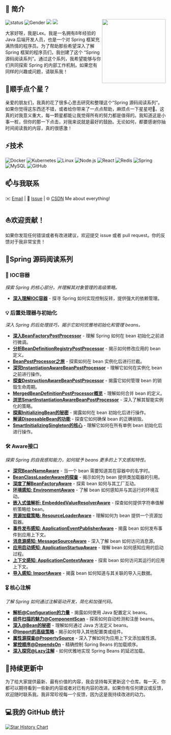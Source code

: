 ## 👋 简介
<img align='right' src='https://octodex.github.com/images/hula_loop_octodex03.gif' width='200'>

![status](https://img.shields.io/badge/status-up-brightgreen) ![Gender](https://img.shields.io/badge/gender-%F0%9F%A4%B5-lightgrey) ![](https://img.shields.io/static/v1?label=wechat&message=xcs19930428&color=7BB32E&logo=wechat) ![](https://visitor-badge.lithub.cc/badge?page_id=github.com/xuchengsheng)

大家好呀，我是Lex。我是一名拥有8年经验的Java 后端开发人员，也是一个对 Spring 框架充满热情的程序员。为了帮助那些希望深入了解 Spring 框架的程序员们，我创建了这个 “Spring 源码阅读系列”。通过这个系列，我希望能够与你们共同探索 Spring 的内部工作机制。如果您有同样的兴趣或问题，请联系我！

## 🙏顺手点个星？

亲爱的朋友们，我真的花了很多心思去研究和整理这个“Spring 源码阅读系列”。如果你觉得这东西还不错，或者给你带来了一点点帮助，麻烦点一下星星吧🌟。这真的对我意义重大，每一颗星都能让我觉得所有的努力都是值得的。我知道这是小事一桩，但你的那一下点击，对我来说就是最好的鼓励。无论如何，都要感谢你抽时间阅读我的内容，真的很感激！

## ⚡技术

![Docker](https://img.shields.io/badge/-Docker-000?&logo=Docker)
![Kubernetes](https://img.shields.io/badge/-Kubernetes-000?&logo=Kubernetes)
![Linux](https://img.shields.io/badge/-Linux-000?&logo=Linux)
![Node.js](https://img.shields.io/badge/-Node.js-000?&logo=node.js)
![React](https://img.shields.io/badge/-React-000?&logo=React)
![Redis](https://img.shields.io/badge/-Redis-000?&logo=Redis)
![Spring](https://img.shields.io/badge/-Spring-000?&logo=Spring)
![MySQL](https://img.shields.io/badge/-MySQL-000?&logo=MySQL)
![GitHub](https://img.shields.io/badge/-GitHub-181717?style=flat-square&logo=github)

## 📫与我联系

✉️ [Email](xuchengshengsuper@163.com) | 💬 [Issue](https://github.com/xuchengsheng/spring-reading/issues) | 🌐 [CSDN](https://blog.csdn.net/duzhuang2399?type=blog)  Me about everything!

## ⛵欢迎贡献！

如果你发现任何错误或者有改进建议，欢迎提交 issue 或者 pull request。你的反馈对于我非常宝贵！

## 🌱Spring 源码阅读系列

### 🌱 IOC容器

*探索 Spring 的核心部分，并理解其对象管理的高级策略。*

- [**深入理解IOC容器**](spring-core-ioc/README.md) - 探寻 Spring 如何实现控制反转，提供强大的依赖管理。

### 💡 后置处理器与初始化

*深入 Spring 的后处理技巧，揭示它如何优雅地初始化和管理 beans。*

- [**深入BeanFactoryPostProcessor**](spring-interface/spring-interface-beanFactoryPostProcessor/README.md) - 理解 Spring 如何在 bean 初始化之前进行微调。
- [**分析BeanDefinitionRegistryPostProcessor**](spring-interface/spring-interface-beanDefinitionRegistryPostProcessor/README.md) - 揭示如何修改应用的 bean 定义。
- [**BeanPostProcessor之旅**](spring-interface/spring-interface-beanPostProcessor/README.md) - 探索如何在 bean 实例化后进行拦截。
- [**深究InstantiationAwareBeanPostProcessor**](spring-interface/spring-interface-instantiationAwareBeanPostProcessor/README.md) - 理解它如何在实例化 bean 之前进行操作。
- [**探查DestructionAwareBeanPostProcessor**](spring-interface/spring-interface-destructionAwareBeanPostProcessor/README.md) - 揭露它如何管理 bean 的销毁生命周期。
- [**MergedBeanDefinitionPostProcessor概览**](spring-interface/spring-interface-mergedBeanDefinitionPostProcessor/README.md) - 理解如何合并 bean 的定义。
- [**浏览SmartInstantiationAwareBeanPostProcessor**](spring-interface/spring-interface-smartInstantiationAwareBeanPostProcessor/README.md) - 深入了解其智能实例化的策略。
- [**探索InitializingBean的秘密**](spring-interface/spring-interface-initializingBean/README.md) - 揭露如何在 bean 初始化后进行操作。
- [**解读DisposableBean的功能**](spring-interface/spring-interface-disposableBean/README.md) - 探查它如何确保 bean 的正确销毁。
- [**SmartInitializingSingleton的核心**](spring-interface/spring-interface-smartInitializingSingleton/README.md) - 理解它如何在所有单例 bean 初始化后进行操作。

### 🛠 Aware接口

*探索 Spring 的自我感知能力，如何赋予 beans 更多的上下文感知特性。*

- [**深究BeanNameAware**](spring-aware/spring-aware-beanNameAware/README.md) - 当一个 bean 需要知道其在容器中的名字时。
- [**BeanClassLoaderAware的探查**](spring-aware/spring-aware-beanClassLoaderAware/README.md) - 揭示如何为 bean 提供类加载器的引用。
- [**深度了解BeanFactoryAware**](spring-aware/spring-aware-beanFactoryAware/README.md) - 探索 bean 如何与其工厂互动。
- [**环境感知: EnvironmentAware**](spring-aware/spring-aware-environmentAware/README.md) - 了解 bean 如何感知并与其运行的环境互动。
- [**嵌入式值解析: EmbeddedValueResolverAware**](spring-aware/spring-aware-embeddedValueResolverAware/README.md) - 探查如何提供字符串值解析策略给 bean。
- [**资源加载策略: ResourceLoaderAware**](spring-aware/spring-aware-resourceLoaderAware/README.md) - 理解如何为 bean 提供一个资源加载器。
- [**事件发布感知: ApplicationEventPublisherAware**](spring-aware/spring-aware-applicationEventPublisherAware/README.md) - 揭露 bean 如何发布事件到应用上下文。
- [**消息源感知: MessageSourceAware**](spring-aware/spring-aware-messageSourceAware/README.md) - 深入了解 bean 如何访问消息源。
- [**应用启动感知: ApplicationStartupAware**](spring-aware/spring-aware-applicationStartupAware/README.md) - 理解 bean 如何感知应用的启动过程。
- [**上下文感知: ApplicationContextAware**](spring-aware/spring-aware-applicationContextAware/README.md) - 探索 bean 如何访问其运行的应用上下文。
- [**导入感知: ImportAware**](spring-aware/spring-aware-importAware/README.md) - 揭露 bean 如何知道与其关联的导入元数据。

### 🎖 核心注解

*了解 Spring 如何通过注解驱动开发，简化和加强代码。*

- [**解析@Configuration的力量**](spring-annotation/spring-annotation-configuration/README.md) - 揭露如何使用 Java 配置定义 beans。
- [**组件扫描的魅力@ComponentScan**](spring-annotation/spring-annotation-componentScan/README.md) - 探索如何自动检测和注册 beans。
- [**深入@Bean的秘密**](spring-annotation/spring-annotation-bean/README.md) - 理解如何通过 Java 方法定义 beans。
- [**@Import的高级策略**](spring-annotation/spring-annotation-import/README.md) - 揭示如何导入其他配置类或组件。
- [**属性源探查@PropertySource**](spring-annotation/spring-annotation-propertySource/README.md) - 深入了解如何为应用上下文添加属性源。
- [**掌控顺序@DependsOn**](spring-annotation/spring-annotation-dependsOn/README.md) - 精确控制 Spring Beans 的加载顺序。
- [**深入探究@Lazy注解**](spring-annotation/spring-annotation-lazy/README.md) - 如何优雅地实现 Spring Beans 的延迟加载。

## 🔄持续更新中

为了给大家提供最新、最有价值的内容，我会坚持每天更新这个仓库。每一天，你都可以期待看到一些新的内容或者对已有内容的改进。如果你有任何建议或反馈，欢迎随时联系我。我非常珍视每一个反馈，因为这是我持续改进的动力。

## 💻我的 GitHub 统计

[![Star History Chart](https://api.star-history.com/svg?repos=xuchengsheng/spring-reading&type=Date)](https://star-history.com/#xuchengsheng/spring-reading&Date)